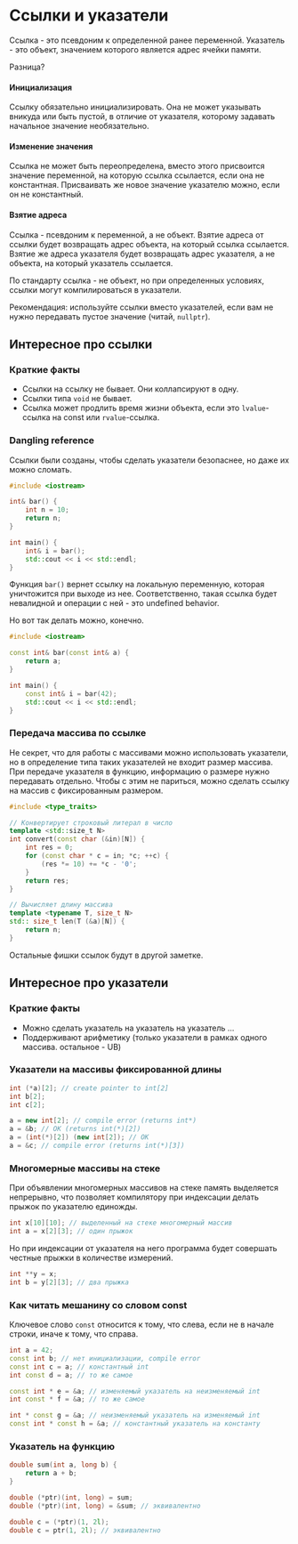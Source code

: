 # Ссылки и указатели

Ссылка - это псевдоним к определенной ранее переменной.
Указатель - это объект, значением которого является адрес ячейки памяти.

Разница?

#### Инициализация

Ссылку обязательно инициализировать. Она не может указывать вникуда или быть пустой, в отличие от указателя, которому задавать начальное значение необязательно.

#### Изменение значения

Ссылка не может быть переопределена, вместо этого присвоится значение переменной, на которую ссылка ссылается, если она не константная. Присваивать же новое значение указателю можно, если он не константный.

#### Взятие адреса

Ссылка - псевдоним к переменной, а не объект. Взятие адреса от ссылки будет возвращать адрес объекта, на который ссылка ссылается. Взятие же адреса указателя будет возвращать адрес указателя, а не объекта, на который указатель ссылается.

По стандарту ссылка - не объект, но при определенных условиях, ссылки могут компилироваться в указатели.

Рекомендация: используйте ссылки вместо указателей, если вам не нужно передавать пустое значение (читай, `nullptr`).

## Интересное про ссылки

### Краткие факты

* Ссылки на ссылку не бывает. Они коллапсируют в одну.
* Ссылки типа `void` не бывает.
* Ссылка может продлить время жизни объекта, если это `lvalue`-ссылка на const или `rvalue`-ссылка.

### Dangling reference

Ссылки были созданы, чтобы сделать указатели безопаснее, но даже их можно сломать.

```cpp
#include <iostream>

int& bar() {
    int n = 10;
    return n;
}

int main() {
    int& i = bar();
    std::cout << i << std::endl;
}
```

Функция `bar()` вернет ссылку на локальную переменную, которая уничтожится при выходе из нее. Соответственно, такая ссылка будет невалидной и операции с ней - это undefined behavior.

Но вот так делать можно, конечно.

```cpp
#include <iostream>

const int& bar(const int& a) {
    return a;
}

int main() {
    const int& i = bar(42);
    std::cout << i << std::endl;
}
```

### Передача массива по ссылке

Не секрет, что для работы с массивами можно использовать указатели, но в определение типа таких указателей не входит размер массива. При передаче указателя в функцию, информацию о размере нужно передавать отдельно. Чтобы с этим не париться, можно сделать ссылку на массив с фиксированным размером.

```cpp
#include <type_traits>

// Конвертирует строковый литерал в число
template <std::size_t N>
int convert(const char (&in)[N]) {
	int res = 0;
	for (const char * c = in; *c; ++c) {
		(res *= 10) += *c - '0';
	}
	return res;
}

// Вычисляет длину массива
template <typename T, size_t N>
std:: size_t len(T (&a)[N]) {
	return n;
}
```

Остальные фишки ссылок будут в другой заметке.

## Интересное про указатели

### Краткие факты

* Можно сделать указатель на указатель на указатель ...
* Поддерживают арифметику (только указатели в рамках одного массива. остальное - UB)

### Указатели на массивы фиксированной длины

```cpp
int (*a)[2]; // create pointer to int[2]
int b[2];
int c[2];

a = new int[2]; // compile error (returns int*)
a = &b; // OK (returns int(*)[2])
a = (int(*)[2]) (new int[2]); // OK
a = &c; // compile error (returns int(*)[3])
```

### Многомерные массивы на стеке

При объявлении многомерных массивов на стеке память выделяется непрерывно, что позволяет компилятору при индексации делать прыжок по указателю единожды.

```cpp
int x[10][10]; // выделенный на стеке многомерный массив
int a = x[2][3]; // один прыжок
```

Но при индексации от указателя на него программа будет совершать честные прыжки в количестве измерений.

```cpp
int **y = x;
int b = y[2][3]; // два прыжка
```

### Как читать мешанину со словом const

Ключевое слово `const` относится к тому, что слева, если не в начале строки, иначе к тому, что справа.

```cpp
int a = 42;
const int b; // нет инициализации, compile error
const int c = a; // константный int
int const d = a; // то же самое

const int * e = &a; // изменяемый указатель на неизменяемый int
int const * f = &a; // то же самое

int * const g = &a; // неизменяемый указатель на изменяемый int
const int * const h = &a; // константный указатель на константу
```

### Указатель на функцию

```cpp
double sum(int a, long b) {
	return a + b;
}

double (*ptr)(int, long) = sum;
double (*ptr)(int, long) = &sum; // эквивалентно

double c = (*ptr)(1, 2l);
double c = ptr(1, 2l); // эквивалентно
```

